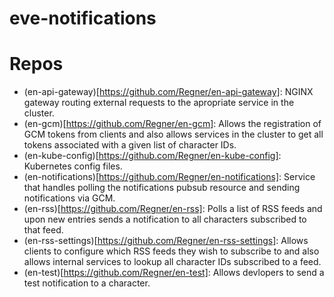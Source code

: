 # eve-notifications

# Repos
* (en-api-gateway)[https://github.com/Regner/en-api-gateway]: NGINX gateway routing external requests to
the apropriate service in the cluster.
* (en-gcm)[https://github.com/Regner/en-gcm]: Allows the registration of GCM tokens from clients and also
allows services in the cluster to get all tokens associated with a given list of character IDs.
* (en-kube-config)[https://github.com/Regner/en-kube-config]: Kubernetes config files.
* (en-notifications)[https://github.com/Regner/en-notifications]: Service that handles polling the
notifications pubsub resource and sending notifications via GCM.
* (en-rss)[https://github.com/Regner/en-rss]: Polls a list of RSS feeds and upon new entries sends a
notification to all characters subscribed to that feed.
* (en-rss-settings)[https://github.com/Regner/en-rss-settings]: Allows clients to configure which RSS feeds
they wish to subscribe to and also allows internal services to lookup all character IDs subscribed to a feed.
* (en-test)[https://github.com/Regner/en-test]: Allows devlopers to send a test notification to a character.
